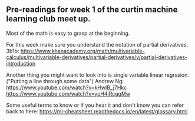 ## Pre-readings for week 1 of the curtin machine learning club meet up.


Most of the math is easy to grasp at the beginning.

For this week make sure you understand the notation of partial derivatives.
3b1b: https://www.khanacademy.org/math/multivariable-calculus/multivariable-derivatives/partial-derivatives/v/partial-derivatives-introduction

Another thing you might want to look into is single variable linear regrssion. ("Putting a line through some data")
Andrew Ng: https://www.youtube.com/watch?v=kHwlB_j7Hkc
           https://www.youtube.com/watch?v=yuH4iRcggMw

Some useful terms to know or if you hear it and don't know you can refer back to here:
https://ml-cheatsheet.readthedocs.io/en/latest/glossary.html
